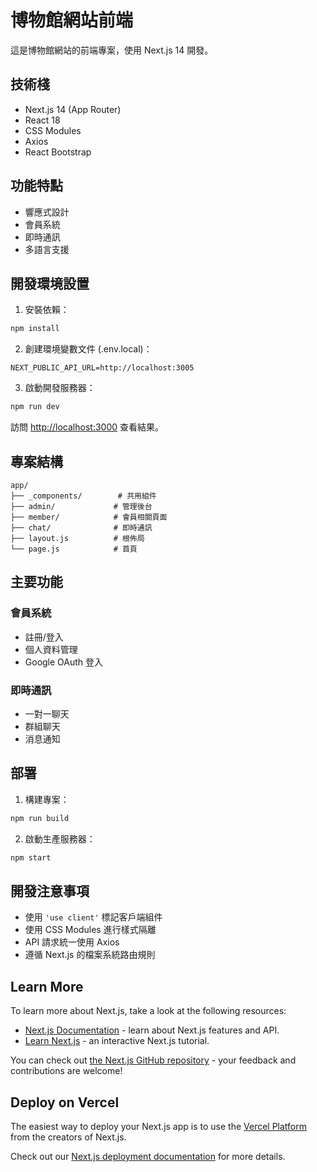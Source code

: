 # 博物館網站前端

這是博物館網站的前端專案，使用 Next.js 14 開發。

## 技術棧

- Next.js 14 (App Router)
- React 18
- CSS Modules
- Axios
- React Bootstrap

## 功能特點

- 響應式設計
- 會員系統
- 即時通訊
- 多語言支援

## 開發環境設置

1. 安裝依賴：
```bash
npm install
```

2. 創建環境變數文件 (.env.local)：
```
NEXT_PUBLIC_API_URL=http://localhost:3005
```

3. 啟動開發服務器：
```bash
npm run dev
```

訪問 [http://localhost:3000](http://localhost:3000) 查看結果。

## 專案結構

```
app/
├── _components/        # 共用組件
├── admin/             # 管理後台
├── member/            # 會員相關頁面
├── chat/              # 即時通訊
├── layout.js          # 根佈局
└── page.js            # 首頁
```

## 主要功能

### 會員系統
- 註冊/登入
- 個人資料管理
- Google OAuth 登入

### 即時通訊
- 一對一聊天
- 群組聊天
- 消息通知

## 部署

1. 構建專案：
```bash
npm run build
```

2. 啟動生產服務器：
```bash
npm start
```

## 開發注意事項

- 使用 `'use client'` 標記客戶端組件
- 使用 CSS Modules 進行樣式隔離
- API 請求統一使用 Axios
- 遵循 Next.js 的檔案系統路由規則

## Learn More

To learn more about Next.js, take a look at the following resources:

- [Next.js Documentation](https://nextjs.org/docs) - learn about Next.js features and API.
- [Learn Next.js](https://nextjs.org/learn) - an interactive Next.js tutorial.

You can check out [the Next.js GitHub repository](https://github.com/vercel/next.js) - your feedback and contributions are welcome!

## Deploy on Vercel

The easiest way to deploy your Next.js app is to use the [Vercel Platform](https://vercel.com/new?utm_medium=default-template&filter=next.js&utm_source=create-next-app&utm_campaign=create-next-app-readme) from the creators of Next.js.

Check out our [Next.js deployment documentation](https://nextjs.org/docs/app/building-your-application/deploying) for more details.
